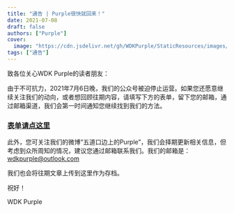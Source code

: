 ```yaml
---
title: "通告 | Purple很快就回来！"
date: 2021-07-08
draft: false
authors: ["Purple"]
cover:
  image: "https://cdn.jsdelivr.net/gh/WDKPurple/StaticResources/images/20210708_banner_1300px.webp"
tags: ["通告"]
---
```


致各位关心WDK Purple的读者朋友：

由于不可抗力，2021年7月6日晚，我们的公众号被迫停止运营。如果您还愿意继续关注我们的动向，或者想回顾往期内容，请填写下方的表单，留下您的邮箱，通过邮箱渠道，我们会第一时间通知您继续找到我们的方法。

### [表单请点这里](https://forms.office.com/Pages/ResponsePage.aspx?id=DQSIkWdsW0yxEjajBLZtrQAAAAAAAAAAAAN__jVXv25UOFpGWlZIRldIMFhFUDdIOU1BWVZKM0hEMy4u)

此外，您可关注我们的微博“五道口边上的Purple”，我们会择期更新相关信息，但考虑到众所周知的情况，建议您通过邮箱联系我们。我们的邮箱是：[wdkpurple@outlook.com](mailto:wdkpurple@outlook.com)

我们也会将往期文章上传到这里作为存档。

祝好！

WDK Purple